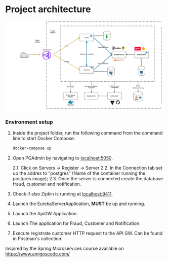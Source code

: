 # Project architecture

![Alt text](images/architecture.png)

### Environment setup
1. Inside the project folder, run the following command from the command line to start Docker Compose:

    ```bash
    docker-compose up
    ```

2. Open PGAdmin by navigating to [localhost:5050](http://localhost:5050).

   2.1. Click on Servers -> Register -> Server
   2.2. In the Connection tab set up the addres to "postgres" (Name of the container running the postgres image);
   2.3. Once the server is connected create the database fraud, customer and notification.

3. Check if also Zipkin is running at [localhost:9411](http://localhost:9411).

4. Launch the EurekaServerApplication, **MUST** be up and running.
5. Launch the ApiGW Application.
6. Launch The application for Fraud, Customer and Notification.
7. Execute registrate customer HTTP request to the API GW. Can be found in Postman's collection.




Inspired by the Spring Microservices course available on https://www.amigoscode.com/
